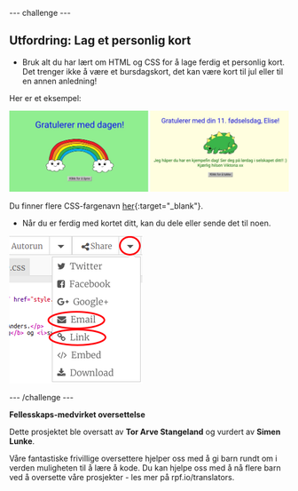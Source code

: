 --- challenge ---

## Utfordring: Lag et personlig kort

+ Bruk alt du har lært om HTML og CSS for å lage ferdig et personlig kort. Det trenger ikke å være et bursdagskort, det kan være kort til jul eller til en annen anledning!

Her er et eksempel:

![skjermbilde](images/birthday-final.png)

Du finner flere CSS-fargenavn [her](http://jumpto.cc/colours){:target="_blank"}.

+ Når du er ferdig med kortet ditt, kan du dele eller sende det til noen.

![skjermbilde](images/birthday-share.png)

--- /challenge ---


**Fellesskaps-medvirket oversettelse**

Dette prosjektet ble oversatt av **Tor Arve Stangeland** og vurdert av **Simen Lunke**.

Våre fantastiske frivillige oversettere hjelper oss med å gi barn rundt om i verden muligheten til å lære å kode. Du kan hjelpe oss med å nå flere barn ved å oversette våre prosjekter - les mer på rpf.io/translators.
